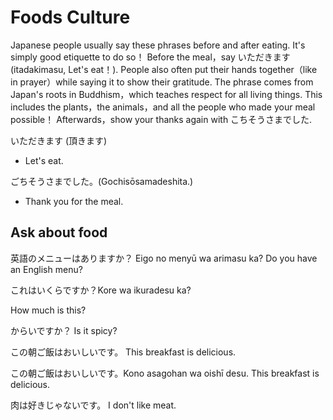 # Foods Culture

Japanese people usually say these phrases before and after eating. It's simply good etiquette to do so！ Before the meal，say いただきます \(itadakimasu, Let's eat！\). People also often put their hands together（like in prayer）while saying it to show their gratitude. The phrase comes from Japan's roots in Buddhism，which teaches respect for all living things. This includes the plants，the animals，and all the people who made your meal possible！ Afterwards，show your thanks again with こちそうさまでした.

いただきます \(頂きます\)

* Let's eat.

ごちそうさまでした。\(Gochisōsamadeshita.\)

* Thank you for the meal.

## Ask about food

英語のメニューはありますか？ Eigo no menyū wa arimasu ka?
Do you have an English menu?

これはいくらですか？Kore wa ikuradesu ka?

How much is this?

からいですか？
Is it spicy?

この朝ご飯はおいしいです。
This breakfast is delicious.

この朝ご飯はおいしいです。Kono asagohan wa oishī desu. 
This breakfast is delicious.

肉は好きじゃないです。
I don't like meat.
